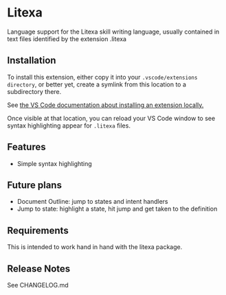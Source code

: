 # Litexa

Language support for the Litexa skill writing
language, usually contained in text files identified
by the extension .litexa

## Installation

To install this extension, either copy it into your
`.vscode/extensions directory`, or better yet, create a
symlink from this location to a subdirectory there.

See [the VS Code documentation about installing an extension locally.](https://code.visualstudio.com/docs/extensions/example-hello-world#_installing-your-extension-locally)

Once visible at that location, you can reload your
VS Code window to see syntax highlighting appear for
`.litexa` files.

## Features

* Simple syntax highlighting

## Future plans

* Document Outline: jump to states and intent handlers
* Jump to state: highlight a state, hit jump and get
taken to the definition

## Requirements

This is intended to work hand in hand with the litexa package.

## Release Notes

See CHANGELOG.md